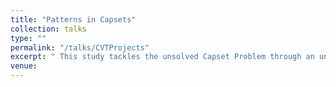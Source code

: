 ```yaml
---
title: "Patterns in Capsets"
collection: talks
type: ""
permalink: "/talks/CVTProjects"
excerpt: " This study tackles the unsolved Capset Problem through an unconventional analysis of attribute distributions, aiming to determine the size of capsets with 'n' attributes and proposing that identifying specific distribution patterns could lead to a breakthrough. " 
venue:  
---
```


